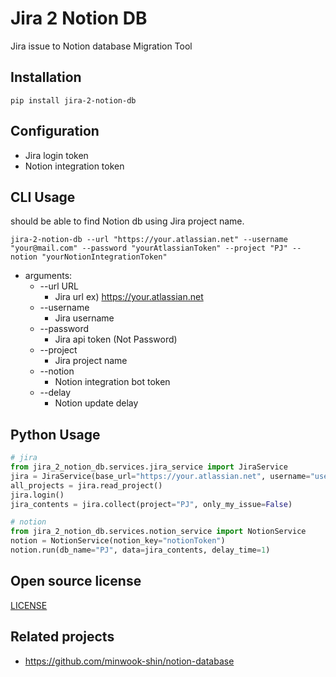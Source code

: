 # Jira 2 Notion DB

Jira issue to Notion database Migration Tool

## Installation

```shell
pip install jira-2-notion-db
```

## Configuration

* Jira login token
* Notion integration token


## CLI Usage

should be able to find Notion db using Jira project name.

```shell
jira-2-notion-db --url "https://your.atlassian.net" --username "your@mail.com" --password "yourAtlassianToken" --project "PJ" --notion "yourNotionIntegrationToken"
```

* arguments:
  * --url URL
    * Jira url ex) https://your.atlassian.net
  * --username
    * Jira username
  * --password
    * Jira api token (Not Password)
  * --project
    * Jira project name
  * --notion
    * Notion integration bot token
  * --delay
    * Notion update delay


## Python Usage

```python
# jira
from jira_2_notion_db.services.jira_service import JiraService
jira = JiraService(base_url="https://your.atlassian.net", username="username", password="password")
all_projects = jira.read_project()
jira.login()
jira_contents = jira.collect(project="PJ", only_my_issue=False)

# notion
from jira_2_notion_db.services.notion_service import NotionService
notion = NotionService(notion_key="notionToken")
notion.run(db_name="PJ", data=jira_contents, delay_time=1)
```

## Open source license
[LICENSE](LICENSE)

## Related projects

* https://github.com/minwook-shin/notion-database